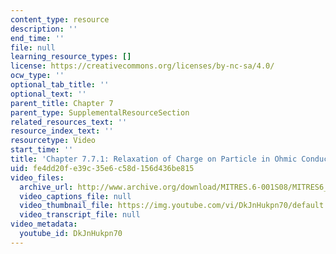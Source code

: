 ```yaml
---
content_type: resource
description: ''
end_time: ''
file: null
learning_resource_types: []
license: https://creativecommons.org/licenses/by-nc-sa/4.0/
ocw_type: ''
optional_tab_title: ''
optional_text: ''
parent_title: Chapter 7
parent_type: SupplementalResourceSection
related_resources_text: ''
resource_index_text: ''
resourcetype: Video
start_time: ''
title: 'Chapter 7.7.1: Relaxation of Charge on Particle in Ohmic Conductor'
uid: fe4dd20f-e39c-35e6-c58d-156d436be815
video_files:
  archive_url: http://www.archive.org/download/MITRES.6-001S08/MITRES6_001S08_7-7-1_300k.mp4
  video_captions_file: null
  video_thumbnail_file: https://img.youtube.com/vi/DkJnHukpn70/default.jpg
  video_transcript_file: null
video_metadata:
  youtube_id: DkJnHukpn70
---
```

